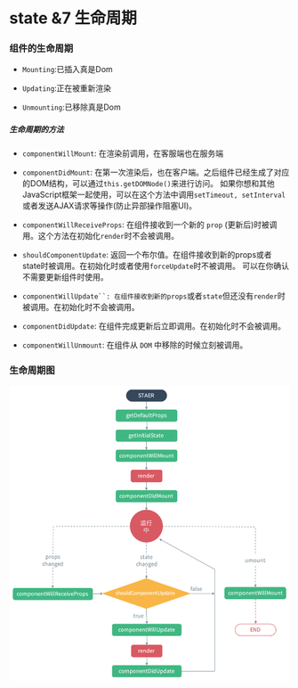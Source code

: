 # state &7 生命周期

### 组件的生命周期

* `Mounting`:已插入真是Dom

* `Updating`:正在被重新渲染

* `Unmounting`:已移除真是Dom

##### 生命周期的方法

* `componentWillMount`: 在渲染前调用，在客服端也在服务端

* `componentDidMount`: 在第一次渲染后，也在客户端。之后组件已经生成了对应的DOM结构，可以通过`this.getDOMNode()`来进行访问。 如果你想和其他JavaScript框架一起使用，可以在这个方法中调用`setTimeout, setInterval`或者发送AJAX请求等操作(防止异部操作阻塞UI)。

* `componentWillReceiveProps`: 在组件接收到一个新的 `prop` (更新后)时被调用。这个方法在初始化`render`时不会被调用。

* `shouldComponentUpdate`: 返回一个布尔值。在组件接收到新的props或者state时被调用。在初始化时或者使用`forceUpdate`时不被调用。 
可以在你确认不需要更新组件时使用。

* `componentWillUpdate``: 在组件接收到新的props`或者`state`但还没有`render`时被调用。在初始化时不会被调用。

* `componentDidUpdate`: 在组件完成更新后立即调用。在初始化时不会被调用。

* `componentWillUnmount`: 在组件从 `DOM` 中移除的时候立刻被调用。

### 生命周期图

![](/assets/f616a6cad60f20b13a1ef44e9ef2e16d38beec0b.png)